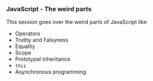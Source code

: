 ### JavaScript - The weird parts

This session goes over the weird parts of JavaScript like

- Operators
- Truthy and Falsyness
- Equality
- Scope
- Prototypal inheritance
- `this`
- Asynchronous programming